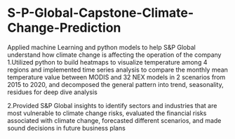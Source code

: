 # S-P-Global-Capstone-Climate-Change-Prediction
Applied machine Learning and python models to help S&P Global understand how climate change is affecting the operation of the company
1.Utilized python to build heatmaps to visualize temperature among 4 regions and implemented time series analysis to compare the monthly mean temperature value between MODIS and 32 NEX models in 2 scenarios from 2015 to 2020, and decomposed the general pattern into trend, seasonality, residues for deep dive analysis

2.Provided S&P Global insights to identify sectors and industries that are most vulnerable to climate change risks, evaluated the financial risks associated with climate change, forecasted different scenarios, and made sound decisions in future business plans

